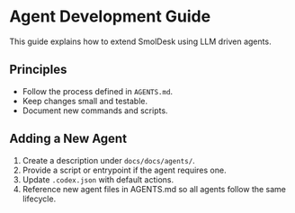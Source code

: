 # Agent Development Guide

This guide explains how to extend SmolDesk using LLM driven agents.

## Principles
- Follow the process defined in `AGENTS.md`.
- Keep changes small and testable.
- Document new commands and scripts.

## Adding a New Agent
1. Create a description under `docs/docs/agents/`.
2. Provide a script or entrypoint if the agent requires one.
3. Update `.codex.json` with default actions.
4. Reference new agent files in AGENTS.md so all agents follow the same lifecycle.
